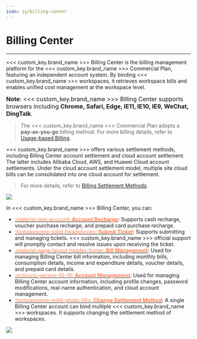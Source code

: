 ```yaml
---
icon: zy/billing-center
---
```


# Billing Center
---


<<< custom_key.brand_name >>> Billing Center is the billing management platform for the <<< custom_key.brand_name >>> Commercial Plan, featuring an independent account system. By binding <<< custom_key.brand_name >>> workspaces, it retrieves workspace bills and enables unified cost management at the workspace level.

<font size=3>**Note**: <<< custom_key.brand_name >>> Billing Center supports browsers including **Chrome, Safari, Edge, IE11, IE10, IE9, WeChat, DingTalk**.</font>

> The <<< custom_key.brand_name >>> Commercial Plan adopts a **pay-as-you-go** billing method. For more billing details, refer to [Usage-based Billing](../billing-method/index.md).

<<< custom_key.brand_name >>> offers various settlement methods, including Billing Center account settlement and cloud account settlement. The latter includes Alibaba Cloud, AWS, and Huawei Cloud account settlements. Under the cloud account settlement model, multiple site cloud bills can be consolidated into one cloud account for settlement.

> For more details, refer to [Billing Settlement Methods](../billing/billing-account/index.md).

![](img/billing-index-1.png)

In <<< custom_key.brand_name >>> Billing Center, you can:

<div class="grid cards" markdown>

- [<font color="coral"> :material-text-account: __Account Recharge__</font>](../billing-center/account-wallet/index.md): Supports cash recharge, voucher purchase recharge, and prepaid card purchase recharge.
- [<font color="coral"> :fontawesome-solid-headphones: __Submit Ticket__</font>](../billing-center/support-center.md): Supports submitting and managing tickets. <<< custom_key.brand_name >>> official support will promptly contact and resolve issues upon receiving the ticket.
- [<font color="coral"> :material-page-layout-header-footer: __Bill Management__</font>](../billing-center/billing-management.md): Used for managing Billing Center bill information, including monthly bills, consumption details, income and expenditure details, voucher details, and prepaid card details.
- [<font color="coral"> :octicons-person-fill-16: __Account Management__</font>](../billing-center/account-management.md): Used for managing Billing Center account information, including profile changes, password modifications, real-name authentication, and cloud account management.
- [<font color="coral"> :fontawesome-solid-photo-film: __Change Settlement Method__</font>](../billing/billing-account/index.md): A single Billing Center account can bind multiple <<< custom_key.brand_name >>> workspaces. It supports changing the settlement method of workspaces.
      
</div>

![](img/3.billing_cost_1.png)

<!--
- [<font color="coral"> :material-typewriter: __Invoice Management__</font>](../billing-center/invoice-management.md): Used for managing Billing Center invoice information. Before using this feature, you need to complete real-name authentication. After completion, you can manage invoice information and mailing addresses, and request invoices for generated monthly bills.
- -->